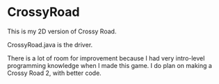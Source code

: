 # CrossyRoad

This is my 2D version of Crossy Road.

CrossyRoad.java is the driver.

There is a lot of room for improvement because I had very intro-level programming knowledge when I made this game. I do plan on making a Crossy Road 2, with better code.
